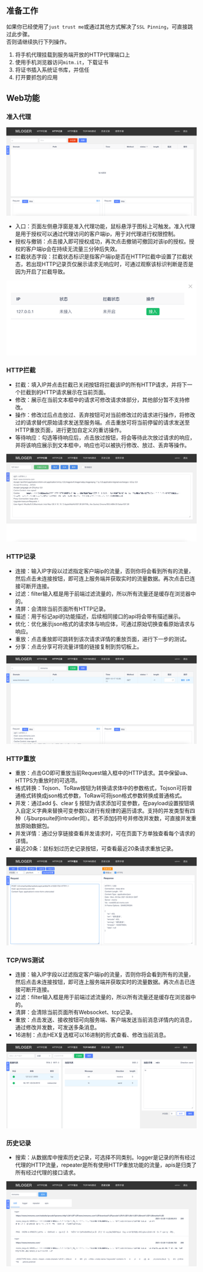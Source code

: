 ## 准备工作
如果你已经使用了`just trust me`或通过其他方式解决了`SSL Pinning`，可直接跳过此步骤。  
否则请继续执行下列操作。  
1. 将手机代理挂载到服务端开放的HTTP代理端口上
2. 使用手机浏览器访问`mitm.it`，下载证书
3. 将证书插入系统证书库，并信任
4. 打开要抓包的应用

## Web功能
### 准入代理
![img.png](front/src/assets/screenshot/首页.png)

- 入口：页面左侧悬浮窗是准入代理功能，鼠标悬浮于图标上可触发。准入代理是用于授权可以通过代理访问的客户端ip，用于对代理进行权限控制。
- 授权与撤销：点击接入即可授权成功，再次点击撤销可撤回对该ip的授权。授权的客户端ip会在持续无流量三分钟后失效。  
- 拦截状态字段：拦截状态标识是指客户端ip是否在HTTP拦截中设置了拦截状态，若出现HTTP记录页仅展示请求无响应时，可通过观察该标识判断是否是因为开启了拦截导致。

![img.png](front/src/assets/screenshot/准入代理.png)
### HTTP拦截
- 拦截：填入IP并点击拦截已关闭按钮将拦截该IP的所有HTTP请求，并将下一个拦截到的HTTP请求展示在当前页面。
- 修改：展示在当前文本框中的请求可修改请求体部分，其他部分暂不支持修改。
- 操作：修改过后点击放过、丢弃按钮可对当前修改过的请求进行操作，将修改过的请求替代原始请求发送至服务端。点击重放可将当前停留的请求发送至HTTP重放页面，进行更加自定义的重访操作。
- 等待响应：勾选等待响应后，点击放过按钮，将会等待此次放过请求的响应，并将该响应展示到文本框中，响应也可以被执行修改、放过、丢弃等操作。

![img.png](front/src/assets/screenshot/HTTP拦截.png)
### HTTP记录
- 连接：输入IP字段以过滤指定客户端ip的流量，否则你将会看到所有的流量，然后点击未连接按钮，即可连上服务端并获取实时的流量数据。再次点击已连接可断开连接。
- 过滤：filter输入框是用于前端过滤流量的，所以所有流量还是缓存在浏览器中的。
- 清屏：会清除当前页面所有HTTP记录。
- 描述：用于标记api的功能描述，后续相同接口的api将会带有描述展示。
- 优化：优化展示json格式的请求体与响应体，可通过原始切换查看原始请求与响应。
- 重放：点击重放即可跳转到该次请求详情的重放页面，进行下一步的测试。
- 分享：点击分享可将流量详情的链接复制到剪切板上。

![img.png](front/src/assets/screenshot/HTTP记录.png)
### HTTP重放
- 重放：点击GO即可重放当前Request输入框中的HTTP请求。其中保留ua、HTTPS为重放时的可选项。
- 格式转换：Tojson、ToRaw按钮为转换请求体中的参数格式，Tojson可将普通格式转换成json格式参数，ToRaw可将json格式参数转换成普通格式。
- 并发：通过add §、clear § 按钮为请求添加可变参数，在payload设置按钮填入自定义字典来替换可变参数以进行有规律的遍历请求。支持的并发类型有四种（与burpsuite的intruder同）。若不添加§符号并修改并发数，可直接并发重放原始数据包。
- 并发详情：通过分享链接查看并发请求时，可在页面下方单独查看每个请求的详情。
- 最近20条：鼠标划过历史记录按钮，可查看最近20条请求重放记录。

![img.png](front/src/assets/screenshot/HTTP重放.png)
### TCP/WS测试
- 连接：输入IP字段以过滤指定客户端ip的流量，否则你将会看到所有的流量，然后点击未连接按钮，即可连上服务端并获取实时的流量数据。再次点击已连接可断开连接。
- 过滤：filter输入框是用于前端过滤流量的，所以所有流量还是缓存在浏览器中的。
- 清屏：会清除当前页面所有Websocket、tcp记录。
- 重放：点击发送、接收按钮可向服务端、客户端发送当前消息详情内的消息，通过修改并发数，可发送多条消息。
- 16进制：点击HEX复选框可以16进制的形式查看、修改当前消息。

![img.png](front/src/assets/screenshot/TCPWS测试.png)
### 历史记录
- 搜索：从数据库中搜索历史记录，可选择不同类别。logger是记录的所有经过代理的HTTP流量，repeater是所有使用HTTP重放功能的流量，apis是归类了所有经过代理的接口请求。

![img_1.png](front/src/assets/screenshot/历史记录.png)